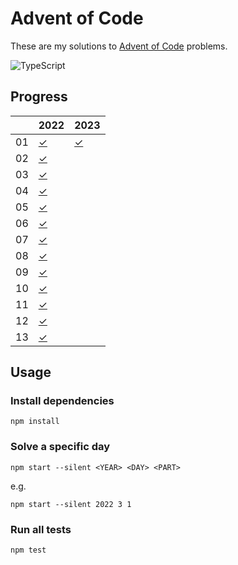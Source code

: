 # Advent of Code

These are my solutions to [Advent of Code](https://adventofcode.com) problems.

![TypeScript](https://github.com/sunilbpandey/advent-of-code/actions/workflows/ts.yml/badge.svg)

## Progress

|    | 2022            | 2023            |
|----| --------------- |---------------- |
| 01 | [✓](2022/day01) | [✓](2023/day01) |
| 02 | [✓](2022/day02) | |
| 03 | [✓](2022/day03) | |
| 04 | [✓](2022/day04) | |
| 05 | [✓](2022/day05) | |
| 06 | [✓](2022/day06) | |
| 07 | [✓](2022/day07) | |
| 08 | [✓](2022/day08) | |
| 09 | [✓](2022/day09) | |
| 10 | [✓](2022/day10) | |
| 11 | [✓](2022/day11) | |
| 12 | [✓](2022/day12) | |
| 13 | [✓](2022/day13) | |

## Usage
### Install dependencies
```
npm install
```

### Solve a specific day
```
npm start --silent <YEAR> <DAY> <PART>
```

e.g.
```
npm start --silent 2022 3 1
```

### Run all tests
```
npm test
```
